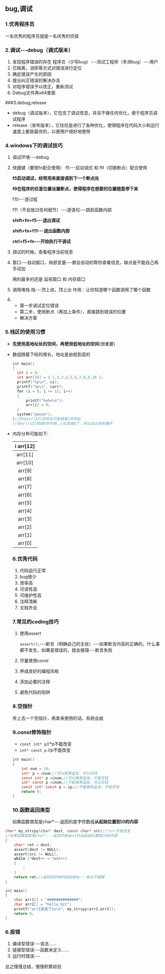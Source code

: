 ## bug,调试

### 1.优秀程序员

一名优秀的程序员就是一名优秀的侦探

### 2.调试---debug（调式版本）

1. 发现程序错误的存在   程序员（少写bug）---测试工程师（多测bug）---用户
2. 已隔离，消除等方式对错误进行定位
3. 确定错误产生的原因
4. 提出纠正错误的解决办法
5. 对程序错误予以改正，重新测试
5. Debug文件再x64里面

###3.debug,release

* debug（调试版本），它包含了调试信息，并且不做任何优化，便于程序员调试程序
* release（发布版本），它往往是进行了各种优化，使得程序在代码大小和运行速度上都是最优的，以便用户很好地使用

### 4.windows下的调试技巧

1. 调试环境---debug

2. 快捷键（要按fn配合使用）  f5---启动调式 和 f9（切换断点）配合使用 

   **f5启动调试，经常用来直接调到下一个断点处**

   **f9在程序的任意位置设置断点，使得程序在想要的位置随意停下来**

   f10---逐过程

   f11（不会放过任何细节）---逐语句---跳到函数内部

   **shift+fn+f5---退出调试**

   **shift+fn+f11---退出函数内部**

   **ctrl+f5+fn---开始执行不调试**

3. 调试的时候，查看程序当前信息

4. 窗口---自动窗口，局部变量---都会自动的帮你查看信息，缺点是不能自己再手动加

   用的最多的还是 监视窗口  和   内存窗口

5. 调用堆栈  栈---顶上进，顶上出    作用：让你知道哪个函数调用了哪个函数

6. * 第一步调试定位错误
   * 第二步，使用断点（再加上条件），直接跳到错误的位置
   * 解决方案

### 5.栈区的使用习惯

* **先使用高地址处的空间，再使用低地址的空间**(很重要)

* 数组随着下标的增长，地址是由低到高的

  ```c
  int main()
  {
  	int i = 0;
  	int arr[10] = { 1,2,3,4,5,6,7,8,9,10 };
  	printf("%p\n", &i);
  	printf("%p\n", &arr);
  	for (i = 0; i <= 12; i++)
  	{
  		printf("hehe\n");
  		arr[i] = 0;
  	}
  	system("pause");
  }//所以arr[12]的地址可能就是i的地址
  //将arr[12]改成0的时候，i也变成0了，所以会出现死循环
  ```

* 内存分布可能如下:

  | i    arr[12] |
  | :----------: |
  |   arr[11]    |
  |   arr[10]    |
  |    arr[9]    |
  |    arr[8]    |
  |    arr[7]    |
  |    arr[6]    |
  |    arr[5]    |
  |    arr[4]    |
  |    arr[3]    |
  |    arr[2]    |
  |    arr[1]    |
  |    arr[0]    |

  ### 6.优秀代码

  1. 代码运行正常
  2. bug很少
  3. 效率高
  4. 可读性高
  5. 可维护性高
  6. 注释清晰
  7. 文档齐全

  ### 7.常见的coding技巧

  1. 使用assert

     `assert();`---断言（明确自己的主张）---如果断言内容的正确的，什么事都不发生，如果是错误的，就会报错---断言失败

  2. 尽量使用const

  3. 养成良好的编程风格

  4. 添加必要的注释

  5. 避免代码的陷阱

  ### 8.空指针

  传上去一个空指针，再拿来使用的话，系统会崩

  ### 9.const修饰指针

  * `const int* p`//*p不能改变
  * `int* const p` //p不能改变

  ```c
  int main()
  {
      int num = 10;
      int* p = &num;//可以换男盆友，可以花钱
      const int* p =&num;//可以换男盆友，不能花钱
      int* const p =&num;//不能换男盆友，可以花钱
      const int* const p = &p;//不能换男盆友，不能花钱
      return 0;
  }
  ```

  ### 10.函数返回类型

  如果函数类型是char*---返回的是字符数组**从起始位置到\0的内容**

```c
char* my_strcpy(char* dest, const char* src)//*src不能改变
//如果函数类型是char*---返回的是dest的从起始位置到\0的内容
{
	char* ret = dest;
	assert(dest != NULL);
	assert(src != NULL);
	while (*dest++ = *src++)
	{
		;
	}
	return ret;//返回目的地的起始地址---有点不理解
}

int main()
{
	char arr1[] = "##############";
	char arr2[] = "hello bit";
	printf("arr1变成了%s\n", my_strcpy(arr1,arr2));
	return 0;
}
```

### 6.报错

1. 编译型错误---语法……
2. 链接型错误---函数未定义……
3. 运行时错误---

总之慢慢总结，慢慢积累经验
